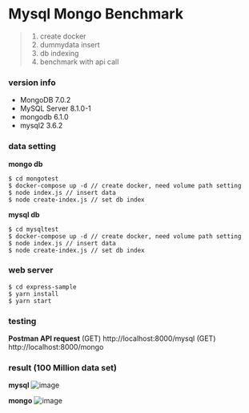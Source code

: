 # Mysql Mongo Benchmark

> 1. create docker
> 2. dummydata insert
> 3. db indexing
> 4. benchmark with api call

### version info
- MongoDB 7.0.2
- MySQL Server 8.1.0-1
- mongodb 6.1.0 
- mysql2 3.6.2

### data setting

**mongo db**

```
$ cd mongotest
$ docker-compose up -d // create docker, need volume path setting
$ node index.js // insert data
$ node create-index.js // set db index
```

**mysql db**

```
$ cd mysqltest
$ docker-compose up -d // create docker, need volume path setting
$ node index.js // insert data
$ node create-index.js // set db index
```

### web server

```
$ cd express-sample
$ yarn install
$ yarn start
```

### testing
**Postman API request**
(GET) http://localhost:8000/mysql
(GET) http://localhost:8000/mongo

### result (100 Million data set)
**mysql**
![image](https://github.com/overist/benchmark-mongo-mysql/assets/48134435/6e51bc56-b0a2-47d9-a09e-fb4d2c2b768d)

**mongo**
![image](https://github.com/overist/benchmark-mongo-mysql/assets/48134435/f0f4de26-f579-467f-ab09-4c66dc34efc9)
